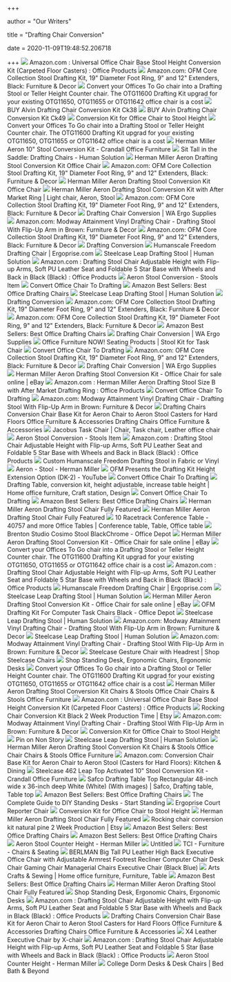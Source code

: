 +++
        
author = "Our Writers"
        
title = "Drafting Chair Conversion"
        
date = 2020-11-09T19:48:52.206718
        
+++
[ ![](https://images-na.ssl-images-amazon.com/images/I/519qBd8AtdL._AC_SL1280_.jpg)](https://images-na.ssl-images-amazon.com/images/I/519qBd8AtdL._AC_SL1280_.jpg) Amazon.com : Universal Office Chair Base Stool Height Conversion Kit  (Carpeted Floor Casters) : Office Products
[ ![](https://m.media-amazon.com/images/I/612YWG-i-+L._AC_SS350_.jpg)](https://m.media-amazon.com/images/I/612YWG-i-+L._AC_SS350_.jpg) Amazon.com: OFM Core Collection Stool Drafting Kit, 19" Diameter Foot Ring,  9" and 12" Extenders, Black: Furniture & Decor
[ ![](https://cdn3.volusion.com/z7rsy.b4q2u/v/vspfiles/photos/OTG11600-2.jpg?v-cache=1329835954)](https://cdn3.volusion.com/z7rsy.b4q2u/v/vspfiles/photos/OTG11600-2.jpg?v-cache=1329835954) Convert your Offices To Go chair into a Drafting Stool or Teller Height  Counter chair. The OTG11600 Drafting Kit upgrad for your existing OTG11650,  OTG11655 or OTG11642 office chair is a cost
[ ![](https://www.hyatts.com/eCom/images/W/W24209.jpg)](https://www.hyatts.com/eCom/images/W/W24209.jpg) BUY Alvin Drafting Chair Conversion Kit Ck38
[ ![](https://www.hyatts.com/eCom/images/W/W24500.jpg)](https://www.hyatts.com/eCom/images/W/W24500.jpg) BUY Alvin Drafting Chair Conversion Kit Ck49
[ ![](https://cdn11.bigcommerce.com/s-8fb2b/images/stencil/1280x1280/products/527/1042/Aeron_Stool_Kit_pic_1_copy__11387.1407278563.jpg?c=2)](https://cdn11.bigcommerce.com/s-8fb2b/images/stencil/1280x1280/products/527/1042/Aeron_Stool_Kit_pic_1_copy__11387.1407278563.jpg?c=2) Conversion Kit for Office Chair to Stool Height
[ ![](https://cdn3.volusion.com/z7rsy.b4q2u/v/vspfiles/photos/OTG11600-3.jpg?v-cache=1329835954)](https://cdn3.volusion.com/z7rsy.b4q2u/v/vspfiles/photos/OTG11600-3.jpg?v-cache=1329835954) Convert your Offices To Go chair into a Drafting Stool or Teller Height  Counter chair. The OTG11600 Drafting Kit upgrad for your existing OTG11650,  OTG11655 or OTG11642 office chair is a cost
[ ![](https://www.crandalloffice.com/wp-content/uploads/2018/12/Herman-Miller-Aeron-Top-Activated-Stool-Conversion-Kit-0001.jpg)](https://www.crandalloffice.com/wp-content/uploads/2018/12/Herman-Miller-Aeron-Top-Activated-Stool-Conversion-Kit-0001.jpg) Herman Miller Aeron 10" Stool Conversion Kit - Crandall Office Furniture
[ ![](https://cdn11.bigcommerce.com/s-492apnl0xy/images/stencil/300x300/uploaded_images/sit-tall-in-the-saddle-drafting-chairs-thumb.jpg?t=1488234877)](https://cdn11.bigcommerce.com/s-492apnl0xy/images/stencil/300x300/uploaded_images/sit-tall-in-the-saddle-drafting-chairs-thumb.jpg?t=1488234877) Sit Tall in the Saddle: Drafting Chairs - Human Solution
[ ![](http://hermanmilleraerongroup.com/wp-content/pictures/Herman_Miller_Aeron_Drafting_Stool_Conversion_Kit_02_lwtp.jpg)](http://hermanmilleraerongroup.com/wp-content/pictures/Herman_Miller_Aeron_Drafting_Stool_Conversion_Kit_02_lwtp.jpg) Herman Miller Aeron Drafting Stool Conversion Kit Office Chair
[ ![](https://images-na.ssl-images-amazon.com/images/I/71cWbkz9e8L._AC_SL1500_.jpg)](https://images-na.ssl-images-amazon.com/images/I/71cWbkz9e8L._AC_SL1500_.jpg) Amazon.com: OFM Core Collection Stool Drafting Kit, 19" Diameter Foot Ring,  9" and 12" Extenders, Black: Furniture & Decor
[ ![](http://ecx.images-amazon.com/images/I/41J5o6Ce5LL.jpg)](http://ecx.images-amazon.com/images/I/41J5o6Ce5LL.jpg) Herman Miller Aeron Drafting Stool Conversion Kit Office Chair
[ ![](https://i.pinimg.com/564x/0a/94/87/0a94876b1ff5741e8b3983be24218e5b.jpg)](https://i.pinimg.com/564x/0a/94/87/0a94876b1ff5741e8b3983be24218e5b.jpg) Herman Miller Aeron Drafting Stool Conversion Kit with After Market Ring |  Light chair, Aeron, Stool
[ ![](https://images-na.ssl-images-amazon.com/images/I/71sprBQY8lL._AC_SL1500_.jpg)](https://images-na.ssl-images-amazon.com/images/I/71sprBQY8lL._AC_SL1500_.jpg) Amazon.com: OFM Core Collection Stool Drafting Kit, 19" Diameter Foot Ring,  9" and 12" Extenders, Black: Furniture & Decor
[ ![](https://waergo.com.au/wp-content/uploads/2018/03/DraftingKit.jpg)](https://waergo.com.au/wp-content/uploads/2018/03/DraftingKit.jpg) Drafting Chair Conversion | WA Ergo Supplies
[ ![](https://images-na.ssl-images-amazon.com/images/I/813dMSHrDgL._AC_SX466_.jpg)](https://images-na.ssl-images-amazon.com/images/I/813dMSHrDgL._AC_SX466_.jpg) Amazon.com: Modway Attainment Vinyl Drafting Chair - Drafting Stool With  Flip-Up Arm in Brown: Furniture & Decor
[ ![](https://m.media-amazon.com/images/I/71EqVAMg-7L._AC_SS350_.jpg)](https://m.media-amazon.com/images/I/71EqVAMg-7L._AC_SS350_.jpg) Amazon.com: OFM Core Collection Stool Drafting Kit, 19" Diameter Foot Ring,  9" and 12" Extenders, Black: Furniture & Decor
[ ![](https://www.ergolink.com.au/sites/ergolinkcomau/assets/public/image/products/Large/13561-Drafting%20Conversion%20IN-MM.jpg)](https://www.ergolink.com.au/sites/ergolinkcomau/assets/public/image/products/Large/13561-Drafting%20Conversion%20IN-MM.jpg) Drafting Conversion
[ ![](https://cdn11.bigcommerce.com/s-27510/images/stencil/660x660/products/103/462/humanscale-freedom-drafting-chair-lotus-crocus__14949.1294767528.jpg?c=2)](https://cdn11.bigcommerce.com/s-27510/images/stencil/660x660/products/103/462/humanscale-freedom-drafting-chair-lotus-crocus__14949.1294767528.jpg?c=2) Humanscale Freedom Drafting Chair | Ergoprise.com
[ ![](https://cdn11.bigcommerce.com/s-492apnl0xy/images/stencil/1280x1280/products/825/3600/steelcase-leap-drafting-stool-stc104-3__10142.1541623580.jpg?c=2)](https://cdn11.bigcommerce.com/s-492apnl0xy/images/stencil/1280x1280/products/825/3600/steelcase-leap-drafting-stool-stc104-3__10142.1541623580.jpg?c=2) Steelcase Leap Drafting Stool | Human Solution
[ ![](https://images-na.ssl-images-amazon.com/images/I/41KbEIlhrbL._AC_.jpg)](https://images-na.ssl-images-amazon.com/images/I/41KbEIlhrbL._AC_.jpg) Amazon.com : Drafting Stool Chair Adjustable Height with Flip-up Arms, Soft  PU Leather Seat and Foldable 5 Star Base with Wheels and Back in Black  (Black) : Office Products
[ ![](https://s7d2.scene7.com/is/image/HermanMillerStore/b2c_3x4crop?$image_src=HermanMillerStore/AeronCounterStool_defaultback&$b2c_907x680_jpeg$)](https://s7d2.scene7.com/is/image/HermanMillerStore/b2c_3x4crop?$image_src=HermanMillerStore/AeronCounterStool_defaultback&$b2c_907x680_jpeg$) Aeron Stool Conversion - Stools Item
[ ![](http://www.goodofficechairs.com/images/convert-office-chair-to-drafting.jpg)](http://www.goodofficechairs.com/images/convert-office-chair-to-drafting.jpg) Convert Office Chair To Drafting
[ ![](https://images-na.ssl-images-amazon.com/images/I/61Ct28QAFTL._AC_UL200_SR200,200_.jpg)](https://images-na.ssl-images-amazon.com/images/I/61Ct28QAFTL._AC_UL200_SR200,200_.jpg) Amazon Best Sellers: Best Office Drafting Chairs
[ ![](http://cdn6.bigcommerce.com/s-492apnl0xy/product_images/uploaded_images/lm-stc104-frame-color.jpg)](http://cdn6.bigcommerce.com/s-492apnl0xy/product_images/uploaded_images/lm-stc104-frame-color.jpg) Steelcase Leap Drafting Stool | Human Solution
[ ![](https://www.ergolink.com.au/sites/ergolinkcomau/assets/public/image/products/Large/13561-draftingConversion.jpg)](https://www.ergolink.com.au/sites/ergolinkcomau/assets/public/image/products/Large/13561-draftingConversion.jpg) Drafting Conversion
[ ![](https://images-na.ssl-images-amazon.com/images/I/71FPT4Xj7fL._CR0,204,1224,1224_UX175.jpg)](https://images-na.ssl-images-amazon.com/images/I/71FPT4Xj7fL._CR0,204,1224,1224_UX175.jpg) Amazon.com: OFM Core Collection Stool Drafting Kit, 19" Diameter Foot Ring,  9" and 12" Extenders, Black: Furniture & Decor
[ ![](https://images-na.ssl-images-amazon.com/images/I/81KmGOhNkOL._CR0,204,1224,1224_UX175.jpg)](https://images-na.ssl-images-amazon.com/images/I/81KmGOhNkOL._CR0,204,1224,1224_UX175.jpg) Amazon.com: OFM Core Collection Stool Drafting Kit, 19" Diameter Foot Ring,  9" and 12" Extenders, Black: Furniture & Decor
[ ![](https://images-na.ssl-images-amazon.com/images/I/71JzmHFLu1L._AC_UL200_SR200,200_.jpg)](https://images-na.ssl-images-amazon.com/images/I/71JzmHFLu1L._AC_UL200_SR200,200_.jpg) Amazon Best Sellers: Best Office Drafting Chairs
[ ![](https://waergo.com.au/wp-content/uploads/2018/03/austen-mk3-sliding-seat.jpg)](https://waergo.com.au/wp-content/uploads/2018/03/austen-mk3-sliding-seat.jpg) Drafting Chair Conversion | WA Ergo Supplies
[ ![](http://www.officefurniturenow.com/wp-content/uploads/2016/10/13069b.jpg)](http://www.officefurniturenow.com/wp-content/uploads/2016/10/13069b.jpg) Office Furniture NOW! Seating Products | Stool Kit for Task Chair
[ ![](http://www.goodofficechairs.com/images/ofm-convert-office-chair-to-drafting.jpg)](http://www.goodofficechairs.com/images/ofm-convert-office-chair-to-drafting.jpg) Convert Office Chair To Drafting
[ ![](https://images-na.ssl-images-amazon.com/images/I/81K0XMheJML._CR0,204,1224,1224_UX175.jpg)](https://images-na.ssl-images-amazon.com/images/I/81K0XMheJML._CR0,204,1224,1224_UX175.jpg) Amazon.com: OFM Core Collection Stool Drafting Kit, 19" Diameter Foot Ring,  9" and 12" Extenders, Black: Furniture & Decor
[ ![](https://waergo.com.au/wp-content/uploads/2019/05/Sapphire-MK3.jpg)](https://waergo.com.au/wp-content/uploads/2019/05/Sapphire-MK3.jpg) Drafting Chair Conversion | WA Ergo Supplies
[ ![](https://i.ebayimg.com/images/g/si8AAOSwFxJbtWAq/s-l500.jpg)](https://i.ebayimg.com/images/g/si8AAOSwFxJbtWAq/s-l500.jpg) Herman Miller Aeron Drafting Stool Conversion Kit - Office Chair for sale  online | eBay
[ ![](https://images-na.ssl-images-amazon.com/images/I/81EKlUPGiCL._AC_SL1500_.jpg)](https://images-na.ssl-images-amazon.com/images/I/81EKlUPGiCL._AC_SL1500_.jpg) Amazon.com : Herman Miller Aeron Drafting Stool Size B with After Market  Drafting Ring : Office Products
[ ![](http://www.goodofficechairs.com/images/magshion-convert-office-chair-to-drafting.jpg)](http://www.goodofficechairs.com/images/magshion-convert-office-chair-to-drafting.jpg) Convert Office Chair To Drafting
[ ![](https://images-na.ssl-images-amazon.com/images/I/81IrrzhYU6L._AC_SL1500_.jpg)](https://images-na.ssl-images-amazon.com/images/I/81IrrzhYU6L._AC_SL1500_.jpg) Amazon.com: Modway Attainment Vinyl Drafting Chair - Drafting Stool With  Flip-Up Arm in Brown: Furniture & Decor
[ ![](https://grshop.com/media/catalog/product/cache/1/image/9df78eab33525d08d6e5fb8d27136e95/h/e/herman-miller-aeron-stool-1.jpg)](https://grshop.com/media/catalog/product/cache/1/image/9df78eab33525d08d6e5fb8d27136e95/h/e/herman-miller-aeron-stool-1.jpg) Drafting Chairs Conversion Chair Base Kit for Aeron Chair to Aeron Stool  Casters for Hard Floors Office Furniture & Accessories Drafting Chairs  Office Furniture & Accessories
[ ![](https://i.pinimg.com/736x/3a/a2/ec/3aa2ecb05c42fdd082ec6bc0bbe8a915.jpg)](https://i.pinimg.com/736x/3a/a2/ec/3aa2ecb05c42fdd082ec6bc0bbe8a915.jpg) Jacobus Task Chair | Chair, Task chair, Leather office chair
[ ![](https://i.ebayimg.com/images/g/35UAAOSwISReYtOM/s-l225.jpg)](https://i.ebayimg.com/images/g/35UAAOSwISReYtOM/s-l225.jpg) Aeron Stool Conversion - Stools Item
[ ![](https://m.media-amazon.com/images/I/41KbEIlhrbL._AC_SS350_.jpg)](https://m.media-amazon.com/images/I/41KbEIlhrbL._AC_SS350_.jpg) Amazon.com : Drafting Stool Chair Adjustable Height with Flip-up Arms, Soft  PU Leather Seat and Foldable 5 Star Base with Wheels and Back in Black  (Black) : Office Products
[ ![](https://www.btod.com/images/products/secondary/hum-freedom-stool-fv-2.jpg)](https://www.btod.com/images/products/secondary/hum-freedom-stool-fv-2.jpg) Custom Humanscale Freedom Drafting Stool in Fabric or Vinyl
[ ![](https://www.hermanmiller.com/content/dam/hmicom/page_assets/products/aeron_stool/mh_prd_ovw_aeron_stool.jpg.rendition.480.360.jpg)](https://www.hermanmiller.com/content/dam/hmicom/page_assets/products/aeron_stool/mh_prd_ovw_aeron_stool.jpg.rendition.480.360.jpg) Aeron - Stool - Herman Miller
[ ![](https://i.ytimg.com/vi/3HjBtm560J4/maxresdefault.jpg)](https://i.ytimg.com/vi/3HjBtm560J4/maxresdefault.jpg) OFM Presents the Drafting Kit Height Extension Option (DK-2) - YouTube
[ ![](http://www.goodofficechairs.com/images/star-deluxe-ergonomic-convert-office-chair-to-drafting.jpg)](http://www.goodofficechairs.com/images/star-deluxe-ergonomic-convert-office-chair-to-drafting.jpg) Convert Office Chair To Drafting
[ ![](https://i.pinimg.com/originals/b1/b1/d7/b1b1d7fb18327e0a700eb688526b1e00.jpg)](https://i.pinimg.com/originals/b1/b1/d7/b1b1d7fb18327e0a700eb688526b1e00.jpg) Drafting Table, conversion kit, height adjustable, increase table height |  Home office furniture, Craft station, Design
[ ![](http://www.goodofficechairs.com/images/ergonomic-multi-convert-office-chair-to-drafting.jpg)](http://www.goodofficechairs.com/images/ergonomic-multi-convert-office-chair-to-drafting.jpg) Convert Office Chair To Drafting
[ ![](https://images-na.ssl-images-amazon.com/images/I/71DlxlEjmiL._AC_UL200_SR200,200_.jpg)](https://images-na.ssl-images-amazon.com/images/I/71DlxlEjmiL._AC_UL200_SR200,200_.jpg) Amazon Best Sellers: Best Office Drafting Chairs
[ ![](https://cdn11.bigcommerce.com/s-rb8ue6qv0m/images/stencil/750x750/products/962/3394/AeronStool-2__78998.1510272972.jpg?c=2)](https://cdn11.bigcommerce.com/s-rb8ue6qv0m/images/stencil/750x750/products/962/3394/AeronStool-2__78998.1510272972.jpg?c=2) Herman Miller Aeron Drafting Stool Chair Fully Featured
[ ![](https://cdn11.bigcommerce.com/s-rb8ue6qv0m/images/stencil/1000x1000/products/1748/6840/AeronStool-7__70736.1536234224.jpg?c=2)](https://cdn11.bigcommerce.com/s-rb8ue6qv0m/images/stencil/1000x1000/products/1748/6840/AeronStool-7__70736.1536234224.jpg?c=2) Herman Miller Aeron Drafting Stool Chair Fully Featured
[ ![](https://i.pinimg.com/originals/69/52/32/6952327ef0a1543643dfbd3145612e7b.jpg)](https://i.pinimg.com/originals/69/52/32/6952327ef0a1543643dfbd3145612e7b.jpg) 10 Racetrack Conference Table - 40757 and more Office Tables | Conference  table, Table, Office table
[ ![](https://media.officedepot.com/image/upload/b_rgb:FFFFFF,c_pad,dpr_1.0,f_auto,h_1665,q_auto,w_1250/c_pad,h_1665,w_1250/v1/products/202458/202458_o01_brenton_studio_cosimo_fabric_mid_back_drafting_stool_020320?pgw=1&pgwact=1)](https://media.officedepot.com/image/upload/b_rgb:FFFFFF,c_pad,dpr_1.0,f_auto,h_1665,q_auto,w_1250/c_pad,h_1665,w_1250/v1/products/202458/202458_o01_brenton_studio_cosimo_fabric_mid_back_drafting_stool_020320?pgw=1&pgwact=1) Brenton Studio Cosimo Stool BlackChrome - Office Depot
[ ![](https://i.ebayimg.com/images/g/h-MAAOSw9EpfZVDC/s-l225.jpg)](https://i.ebayimg.com/images/g/h-MAAOSw9EpfZVDC/s-l225.jpg) Herman Miller Aeron Drafting Stool Conversion Kit - Office Chair for sale  online | eBay
[ ![](https://cdn3.volusion.com/z7rsy.b4q2u/v/vspfiles/photos/Offices-To-Go-OTG11650-2T.jpg?v-cache=1369861680)](https://cdn3.volusion.com/z7rsy.b4q2u/v/vspfiles/photos/Offices-To-Go-OTG11650-2T.jpg?v-cache=1369861680) Convert your Offices To Go chair into a Drafting Stool or Teller Height  Counter chair. The OTG11600 Drafting Kit upgrad for your existing OTG11650,  OTG11655 or OTG11642 office chair is a cost
[ ![](https://m.media-amazon.com/images/S/aplus-seller-content-images-us-east-1/ATVPDKIKX0DER/AF3JDRB73H7RS/765cfb21-d3b1-44f1-a902-995968ed3c1b._CR0,0,970,600_PT0_SX970__.jpg)](https://m.media-amazon.com/images/S/aplus-seller-content-images-us-east-1/ATVPDKIKX0DER/AF3JDRB73H7RS/765cfb21-d3b1-44f1-a902-995968ed3c1b._CR0,0,970,600_PT0_SX970__.jpg) Amazon.com : Drafting Stool Chair Adjustable Height with Flip-up Arms, Soft  PU Leather Seat and Foldable 5 Star Base with Wheels and Back in Black  (Black) : Office Products
[ ![](https://cdn11.bigcommerce.com/s-27510/images/stencil/original/products/103/465/F111GV607X-FRONT__95765.1294767623.jpg?c=2)](https://cdn11.bigcommerce.com/s-27510/images/stencil/original/products/103/465/F111GV607X-FRONT__95765.1294767623.jpg?c=2) Humanscale Freedom Drafting Chair | Ergoprise.com
[ ![](https://cdn11.bigcommerce.com/s-492apnl0xy/images/stencil/1280x1280/products/825/3603/steelcase-leap-drafting-stool-stc104-6__70299.1541623614.jpg?c=2)](https://cdn11.bigcommerce.com/s-492apnl0xy/images/stencil/1280x1280/products/825/3603/steelcase-leap-drafting-stool-stc104-6__70299.1541623614.jpg?c=2) Steelcase Leap Drafting Stool | Human Solution
[ ![](https://i.ebayimg.com/images/g/FSsAAOSwunhfHxV~/s-l225.jpg)](https://i.ebayimg.com/images/g/FSsAAOSwunhfHxV~/s-l225.jpg) Herman Miller Aeron Drafting Stool Conversion Kit - Office Chair for sale  online | eBay
[ ![](https://media.officedepot.com/image/upload/b_rgb:FFFFFF,c_pad,dpr_1.0,f_auto,h_1665,q_auto,w_1250/c_pad,h_1665,w_1250/v1/products/673744/673744_p_ofm_drafting_kit_for_computer_task_chairs?pgw=1&pgwact=1)](https://media.officedepot.com/image/upload/b_rgb:FFFFFF,c_pad,dpr_1.0,f_auto,h_1665,q_auto,w_1250/c_pad,h_1665,w_1250/v1/products/673744/673744_p_ofm_drafting_kit_for_computer_task_chairs?pgw=1&pgwact=1) OFM Drafting Kit For Computer Task Chairs Black - Office Depot
[ ![](https://cdn11.bigcommerce.com/s-492apnl0xy/images/stencil/1280x1280/products/825/3599/steelcase-leap-drafting-stool-stc104-2__42709.1541623558.jpg?c=2)](https://cdn11.bigcommerce.com/s-492apnl0xy/images/stencil/1280x1280/products/825/3599/steelcase-leap-drafting-stool-stc104-2__42709.1541623558.jpg?c=2) Steelcase Leap Drafting Stool | Human Solution
[ ![](https://m.media-amazon.com/images/S/aplus-media/vc/128e0547-ecc4-4679-8bce-ee0c309e66f5.__CR0,0,1464,600_PT0_SX1464_V1___.jpg)](https://m.media-amazon.com/images/S/aplus-media/vc/128e0547-ecc4-4679-8bce-ee0c309e66f5.__CR0,0,1464,600_PT0_SX1464_V1___.jpg) Amazon.com: Modway Attainment Vinyl Drafting Chair - Drafting Stool With  Flip-Up Arm in Brown: Furniture & Decor
[ ![](https://cdn11.bigcommerce.com/s-492apnl0xy/images/stencil/1280x1280/products/825/3601/steelcase-leap-drafting-stool-stc104-4__31912.1541623597.jpg?c=2)](https://cdn11.bigcommerce.com/s-492apnl0xy/images/stencil/1280x1280/products/825/3601/steelcase-leap-drafting-stool-stc104-4__31912.1541623597.jpg?c=2) Steelcase Leap Drafting Stool | Human Solution
[ ![](https://m.media-amazon.com/images/I/717dBNGfT4L._AC_SS350_.jpg)](https://m.media-amazon.com/images/I/717dBNGfT4L._AC_SS350_.jpg) Amazon.com: Modway Attainment Vinyl Drafting Chair - Drafting Stool With  Flip-Up Arm in Brown: Furniture & Decor
[ ![](https://cdn11.bigcommerce.com/s-492apnl0xy/images/stencil/500x659/products/868/3913/steelcase-gesture-drafting-stool-stc266-8__00595.1541625071.jpg?c=2)](https://cdn11.bigcommerce.com/s-492apnl0xy/images/stencil/500x659/products/868/3913/steelcase-gesture-drafting-stool-stc266-8__00595.1541625071.jpg?c=2) Steelcase Gesture Chair with Headrest | Shop Steelcase Chairs
[ ![](https://cdn11.bigcommerce.com/s-27510/images/stencil/original/carousel/161/ezgif.com-webp-to-jpg_13_1__88825.jpg?c=2)](https://cdn11.bigcommerce.com/s-27510/images/stencil/original/carousel/161/ezgif.com-webp-to-jpg_13_1__88825.jpg?c=2) Shop Standing Desk, Ergonomic Chairs, Ergonomic Desks
[ ![](https://cdn3.volusion.com/z7rsy.b4q2u/v/vspfiles/photos/Offices-To-Go-OTG11642B-2T.jpg?v-cache=1369858440)](https://cdn3.volusion.com/z7rsy.b4q2u/v/vspfiles/photos/Offices-To-Go-OTG11642B-2T.jpg?v-cache=1369858440) Convert your Offices To Go chair into a Drafting Stool or Teller Height  Counter chair. The OTG11600 Drafting Kit upgrad for your existing OTG11650,  OTG11655 or OTG11642 office chair is a cost
[ ![](http://d1.cnnx.io/resize?w=140&h=170&uid=8085322397)](http://d1.cnnx.io/resize?w=140&h=170&uid=8085322397) Herman Miller Aeron Drafting Stool Conversion Kit Chairs & Stools Office Chair  Chairs & Stools Office Furniture
[ ![](https://images-na.ssl-images-amazon.com/images/I/41xeWflRBEL._AC_UL160_SR160,160_.jpg)](https://images-na.ssl-images-amazon.com/images/I/41xeWflRBEL._AC_UL160_SR160,160_.jpg) Amazon.com : Universal Office Chair Base Stool Height Conversion Kit  (Carpeted Floor Casters) : Office Products
[ ![](https://i.etsystatic.com/12939923/r/il/a192fa/1016605077/il_570xN.1016605077_6dcu.jpg)](https://i.etsystatic.com/12939923/r/il/a192fa/1016605077/il_570xN.1016605077_6dcu.jpg) Rocking Chair Conversion Kit Black 2 Week Production Time | Etsy
[ ![](https://m.media-amazon.com/images/S/aplus-media/vc/94214ee8-2cb1-4227-8c63-5a7316b7aeeb.__CR0,0,1464,600_PT0_SX1464_V1___.jpg)](https://m.media-amazon.com/images/S/aplus-media/vc/94214ee8-2cb1-4227-8c63-5a7316b7aeeb.__CR0,0,1464,600_PT0_SX1464_V1___.jpg) Amazon.com: Modway Attainment Vinyl Drafting Chair - Drafting Stool With  Flip-Up Arm in Brown: Furniture & Decor
[ ![](https://cdn11.bigcommerce.com/s-8fb2b/images/stencil/500x659/products/603/1400/51IbYpQxyiL._SL1500___92908.1510249751.jpg?c=2)](https://cdn11.bigcommerce.com/s-8fb2b/images/stencil/500x659/products/603/1400/51IbYpQxyiL._SL1500___92908.1510249751.jpg?c=2) Conversion Kit for Office Chair to Stool Height
[ ![](https://i.pinimg.com/600x315/ac/28/6c/ac286cdb40855b151b31db9f570e454f.jpg)](https://i.pinimg.com/600x315/ac/28/6c/ac286cdb40855b151b31db9f570e454f.jpg) Pin on Non Story
[ ![](https://cdn11.bigcommerce.com/s-492apnl0xy/images/stencil/500x659/products/1456/6899/steelcase-series-1-drafting-chair-stc005__76116.1540240584.jpg?c=2)](https://cdn11.bigcommerce.com/s-492apnl0xy/images/stencil/500x659/products/1456/6899/steelcase-series-1-drafting-chair-stc005__76116.1540240584.jpg?c=2) Steelcase Leap Drafting Stool | Human Solution
[ ![](https://www.picclickimg.com/d/l400/pict/273810830674_/Authentic-Herman-Miller%C2%AE-Embody%C2%AE-Task-Chair-2018.jpg)](https://www.picclickimg.com/d/l400/pict/273810830674_/Authentic-Herman-Miller%C2%AE-Embody%C2%AE-Task-Chair-2018.jpg) Herman Miller Aeron Drafting Stool Conversion Kit Chairs & Stools Office Chair  Chairs & Stools Office Furniture
[ ![](https://m.media-amazon.com/images/I/41PJ+tAVeJL.jpg_SR247,139__BG0,0,0_.jpg)](https://m.media-amazon.com/images/I/41PJ+tAVeJL.jpg_SR247,139__BG0,0,0_.jpg) Amazon.com: Conversion Chair Base Kit for Aeron Chair to Aeron Stool  (Casters for Hard Floors): Kitchen & Dining
[ ![](https://www.crandalloffice.com/wp-content/uploads/2018/12/Steelcase-462-Leap-Top-Activated-Stool-Conversion-Kit-0002.jpg)](https://www.crandalloffice.com/wp-content/uploads/2018/12/Steelcase-462-Leap-Top-Activated-Stool-Conversion-Kit-0002.jpg) Steelcase 462 Leap Top Activated 10" Stool Conversion Kit - Crandall Office  Furniture
[ ![](https://i.pinimg.com/originals/12/e2/dc/12e2dca5c0f3eaa8f0d42dd3eda57089.jpg)](https://i.pinimg.com/originals/12/e2/dc/12e2dca5c0f3eaa8f0d42dd3eda57089.jpg) Safco Drafting Table Top Rectangular 48-inch wide x 36-inch deep White  (White) (With images) | Safco, Drafting table, Table top
[ ![](https://images-na.ssl-images-amazon.com/images/I/61Z5T1t1bWL._AC_UL200_SR200,200_.jpg)](https://images-na.ssl-images-amazon.com/images/I/61Z5T1t1bWL._AC_UL200_SR200,200_.jpg) Amazon Best Sellers: Best Office Drafting Chairs
[ ![](https://i1.wp.com/www.startstanding.org/wp-content/uploads/2018/11/The-Mobile-Workstation-Guide-to-DIY-Standing-Desks.png?resize=871%2C866&ssl=1)](https://i1.wp.com/www.startstanding.org/wp-content/uploads/2018/11/The-Mobile-Workstation-Guide-to-DIY-Standing-Desks.png?resize=871%2C866&ssl=1) The Complete Guide to DIY Standing Desks - Start Standing
[ ![](https://cdn11.bigcommerce.com/s-27510/images/stencil/1280x1280/products/1232/9483/Stenographer_Seat__94897.1575393124.jpg?c=2)](https://cdn11.bigcommerce.com/s-27510/images/stencil/1280x1280/products/1232/9483/Stenographer_Seat__94897.1575393124.jpg?c=2) Ergoprise Court Reporter Chair
[ ![](https://cdn11.bigcommerce.com/s-8fb2b/images/stencil/500x659/products/616/1487/heavy-duty-parts-for-office-chair__54834.1522173029.jpg?c=2)](https://cdn11.bigcommerce.com/s-8fb2b/images/stencil/500x659/products/616/1487/heavy-duty-parts-for-office-chair__54834.1522173029.jpg?c=2) Conversion Kit for Office Chair to Stool Height
[ ![](https://cdn11.bigcommerce.com/s-rb8ue6qv0m/images/stencil/1000x1000/products/1748/6837/AeronStool-4__31490.1536234223.jpg?c=2)](https://cdn11.bigcommerce.com/s-rb8ue6qv0m/images/stencil/1000x1000/products/1748/6837/AeronStool-4__31490.1536234223.jpg?c=2) Herman Miller Aeron Drafting Stool Chair Fully Featured
[ ![](https://i.etsystatic.com/12939923/r/il/ea4341/970066242/il_570xN.970066242_l3u8.jpg)](https://i.etsystatic.com/12939923/r/il/ea4341/970066242/il_570xN.970066242_l3u8.jpg) Rocking chair conversion kit natural pine 2 Week Production | Etsy
[ ![](https://images-na.ssl-images-amazon.com/images/I/71bVwYGMPVL._AC_UL200_SR200,200_.jpg)](https://images-na.ssl-images-amazon.com/images/I/71bVwYGMPVL._AC_UL200_SR200,200_.jpg) Amazon Best Sellers: Best Office Drafting Chairs
[ ![](https://images-na.ssl-images-amazon.com/images/I/51Zqe0hEuXL._AC_UL200_SR200,200_.jpg)](https://images-na.ssl-images-amazon.com/images/I/51Zqe0hEuXL._AC_UL200_SR200,200_.jpg) Amazon Best Sellers: Best Office Drafting Chairs
[ ![](https://store.hermanmiller.com/on/demandware.static/-/Sites-master-catalog/default/dw213362e6/gallery/2197386/2197386-gallery4.jpg)](https://store.hermanmiller.com/on/demandware.static/-/Sites-master-catalog/default/dw213362e6/gallery/2197386/2197386-gallery4.jpg) Aeron Stool Counter Height - Herman Miller
[ ![](x-raw-image:///6231d4654637b1a66994f582fff9bcc95395a4f182ccfa3e21f2a46e6c4833eb)](x-raw-image:///6231d4654637b1a66994f582fff9bcc95395a4f182ccfa3e21f2a46e6c4833eb) Untitled
[ ![](https://tci.tdcj.texas.gov/products/furniture/chairs/images/mo_LXOdraft1.png)](https://tci.tdcj.texas.gov/products/furniture/chairs/images/mo_LXOdraft1.png) TCI - Furniture - Chairs & Seating
[ ![](https://img-s.yoybuy.com/images/S/aplus-media/sc/ae839eeb-a439-4a4d-a377-1f4162fe04db.__CR0,0,970,600_PT0_SX970_V1___.jpg)](https://img-s.yoybuy.com/images/S/aplus-media/sc/ae839eeb-a439-4a4d-a377-1f4162fe04db.__CR0,0,970,600_PT0_SX970_V1___.jpg) BERLMAN Big Tall PU Leather High Back Executive Office Chair with  Adjustable Armrest Footrest Recliner Computer Chair Desk Chair Gaming Chair  Managerial Chairs Executive Chair (Black Blue)
[ ![](https://i.pinimg.com/originals/c8/ee/76/c8ee7633cac1269303c572cac03b7d1b.jpg)](https://i.pinimg.com/originals/c8/ee/76/c8ee7633cac1269303c572cac03b7d1b.jpg) Arts Crafts & Sewing | Home office furniture, Furniture, Table
[ ![](https://images-na.ssl-images-amazon.com/images/I/71IDdJC3fJL._AC_UL200_SR200,200_.jpg)](https://images-na.ssl-images-amazon.com/images/I/71IDdJC3fJL._AC_UL200_SR200,200_.jpg) Amazon Best Sellers: Best Office Drafting Chairs
[ ![](https://cdn11.bigcommerce.com/s-rb8ue6qv0m/images/stencil/1000x1000/products/1748/6836/AeronStool-3__87597.1536234223.jpg?c=2)](https://cdn11.bigcommerce.com/s-rb8ue6qv0m/images/stencil/1000x1000/products/1748/6836/AeronStool-3__87597.1536234223.jpg?c=2) Herman Miller Aeron Drafting Stool Chair Fully Featured
[ ![](https://www.ergoprise.com/product_images/uploaded_images/block3.jpg)](https://www.ergoprise.com/product_images/uploaded_images/block3.jpg) Shop Standing Desk, Ergonomic Chairs, Ergonomic Desks
[ ![](https://images-na.ssl-images-amazon.com/images/I/711ZF45ljaL._AC_UL160_SR160,160_.jpg)](https://images-na.ssl-images-amazon.com/images/I/711ZF45ljaL._AC_UL160_SR160,160_.jpg) Amazon.com : Drafting Stool Chair Adjustable Height with Flip-up Arms, Soft  PU Leather Seat and Foldable 5 Star Base with Wheels and Back in Black  (Black) : Office Products
[ ![](https://www.picclickimg.com/d/l400/pict/361429549411_/Herman-Miller-25-Inch-Aeron-Office-Chair-Replacement-Caster.jpg)](https://www.picclickimg.com/d/l400/pict/361429549411_/Herman-Miller-25-Inch-Aeron-Office-Chair-Replacement-Caster.jpg) Drafting Chairs Conversion Chair Base Kit for Aeron Chair to Aeron Stool  Casters for Hard Floors Office Furniture & Accessories Drafting Chairs  Office Furniture & Accessories
[ ![](https://cdn11.bigcommerce.com/s-27510/images/stencil/original/products/1857/11445/x-chair-x4-leather-executive-chair-by-x-chair__20218.1603773264.jpg?c=2)](https://cdn11.bigcommerce.com/s-27510/images/stencil/original/products/1857/11445/x-chair-x4-leather-executive-chair-by-x-chair__20218.1603773264.jpg?c=2) X4 Leather Executive Chair by X-chair
[ ![](https://images-na.ssl-images-amazon.com/images/I/41FOHyFFaZL._AC_.jpg)](https://images-na.ssl-images-amazon.com/images/I/41FOHyFFaZL._AC_.jpg) Amazon.com : Drafting Stool Chair Adjustable Height with Flip-up Arms, Soft  PU Leather Seat and Foldable 5 Star Base with Wheels and Back in Black  (Black) : Office Products
[ ![](https://s7d2.scene7.com/is/image/HermanMillerStore/b2c_3x4crop?$image_src=HermanMillerStore/AeronCounterStool_AER713DWAJG1G1G1BBBK23103_Front&$b2c_1200x900_jpeg$)](https://s7d2.scene7.com/is/image/HermanMillerStore/b2c_3x4crop?$image_src=HermanMillerStore/AeronCounterStool_AER713DWAJG1G1G1BBBK23103_Front&$b2c_1200x900_jpeg$) Aeron Stool Counter Height - Herman Miller
[ ![](https://b3h2.scene7.com/is/image/BedBathandBeyond/2020-10-14-09-11_889142865186_1_imageset)](https://b3h2.scene7.com/is/image/BedBathandBeyond/2020-10-14-09-11_889142865186_1_imageset) College Dorm Desks & Desk Chairs | Bed Bath & Beyond
